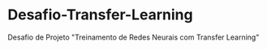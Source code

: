 # Desafio-Transfer-Learning
Desafio de Projeto "Treinamento de Redes Neurais com Transfer Learning"
